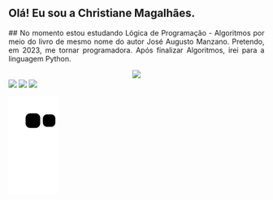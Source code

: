 ## Olá! Eu sou a Christiane Magalhães.
<div align="justify"> ## No momento estou estudando Lógica de Programação - Algoritmos por meio do livro de mesmo nome do autor José Augusto Manzano. 
  Pretendo, em 2023, me tornar programadora. 
  Após finalizar Algoritmos, irei para a linguagem Python.
  </div>
    <p>

  
<div align="center">
  <a href="https://github.com/ChrisMaga">
  <img height="42%" src="https://github-readme-stats.vercel.app/api?username=ChrisMaga&show_icons=true&theme=dracula&include_all_commits=true&count_private=true"/>
</div>

  
<div>
  <a href="https://www.instagram.com/chrismagalhaes_dev/" target="_blank"><img src="https://img.shields.io/badge/-Instagram-%23E4405F?style=for-the-badge&logo=instagram&logoColor=white" target="_blank"></a>
  <a href = "mailto:christianem.arcari@gmail.com"><img src="https://img.shields.io/badge/-Gmail-%23333?style=for-the-badge&logo=gmail&logoColor=white" target="_blank"></a>
  <a href="https://www.linkedin.com/in/christiane-magalhaes/" target="_blank"><img src="https://img.shields.io/badge/-LinkedIn-%230077B5?style=for-the-badge&logo=linkedin&logoColor=white" target="_blank"></a> 
  
  ![Snake animation](https://github.com/ChrisMaga/ChrisMaga/blob/output/github-contribution-grid-snake.svg)
    
</div>


